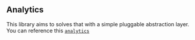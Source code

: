 ## Analytics

This library aims to solves that with a simple pluggable abstraction layer. You can reference this
[`analytics`](https://github.com/DavidWells/analytics)
